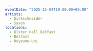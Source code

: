 ```yaml
---
eventDate: "2025-11-04T19:00:00+00:00"
artists:
  - Dirkschneider
  - Saxon
locations:
  - Ulster Hall Belfast
  - Belfast
  - Royaume-Uni
---
```


